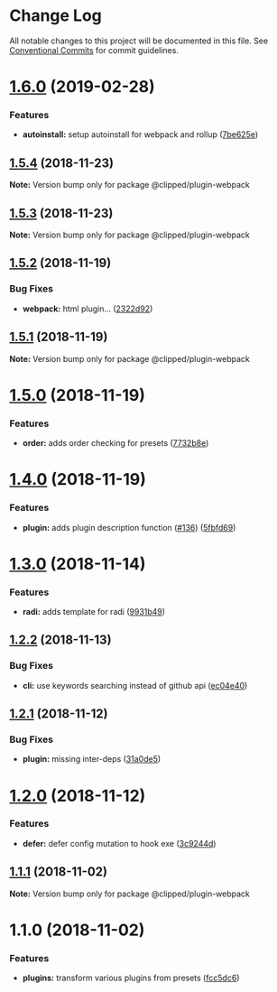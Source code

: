 # Change Log

All notable changes to this project will be documented in this file.
See [Conventional Commits](https://conventionalcommits.org) for commit guidelines.

# [1.6.0](https://github.com/clippedjs/clipped/compare/@clipped/plugin-webpack@1.5.4...@clipped/plugin-webpack@1.6.0) (2019-02-28)


### Features

* **autoinstall:** setup autoinstall for webpack and rollup ([7be625e](https://github.com/clippedjs/clipped/commit/7be625e))





## [1.5.4](https://github.com/clippedjs/clipped/compare/@clipped/plugin-webpack@1.5.3...@clipped/plugin-webpack@1.5.4) (2018-11-23)

**Note:** Version bump only for package @clipped/plugin-webpack





## [1.5.3](https://github.com/clippedjs/clipped/compare/@clipped/plugin-webpack@1.5.2...@clipped/plugin-webpack@1.5.3) (2018-11-23)

**Note:** Version bump only for package @clipped/plugin-webpack





## [1.5.2](https://github.com/clippedjs/clipped/compare/@clipped/plugin-webpack@1.5.1...@clipped/plugin-webpack@1.5.2) (2018-11-19)


### Bug Fixes

* **webpack:** html plugin... ([2322d92](https://github.com/clippedjs/clipped/commit/2322d92))





## [1.5.1](https://github.com/clippedjs/clipped/compare/@clipped/plugin-webpack@1.5.0...@clipped/plugin-webpack@1.5.1) (2018-11-19)

**Note:** Version bump only for package @clipped/plugin-webpack





# [1.5.0](https://github.com/clippedjs/clipped/compare/@clipped/plugin-webpack@1.4.0...@clipped/plugin-webpack@1.5.0) (2018-11-19)


### Features

* **order:** adds order checking for presets ([7732b8e](https://github.com/clippedjs/clipped/commit/7732b8e))





# [1.4.0](https://github.com/clippedjs/clipped/compare/@clipped/plugin-webpack@1.3.0...@clipped/plugin-webpack@1.4.0) (2018-11-19)


### Features

* **plugin:** adds plugin description function ([#136](https://github.com/clippedjs/clipped/issues/136)) ([5fbfd69](https://github.com/clippedjs/clipped/commit/5fbfd69))





<a name="1.3.0"></a>
# [1.3.0](https://github.com/clippedjs/clipped/compare/@clipped/plugin-webpack@1.2.2...@clipped/plugin-webpack@1.3.0) (2018-11-14)


### Features

* **radi:** adds template for radi ([9931b49](https://github.com/clippedjs/clipped/commit/9931b49))





<a name="1.2.2"></a>
## [1.2.2](https://github.com/clippedjs/clipped/compare/@clipped/plugin-webpack@1.2.1...@clipped/plugin-webpack@1.2.2) (2018-11-13)


### Bug Fixes

* **cli:** use keywords searching instead of github api ([ec04e40](https://github.com/clippedjs/clipped/commit/ec04e40))





<a name="1.2.1"></a>
## [1.2.1](https://github.com/clippedjs/clipped/compare/@clipped/plugin-webpack@1.2.0...@clipped/plugin-webpack@1.2.1) (2018-11-12)


### Bug Fixes

* **plugin:** missing inter-deps ([31a0de5](https://github.com/clippedjs/clipped/commit/31a0de5))





<a name="1.2.0"></a>
# [1.2.0](https://github.com/clippedjs/clipped/compare/@clipped/plugin-webpack@1.1.1...@clipped/plugin-webpack@1.2.0) (2018-11-12)


### Features

* **defer:** defer config mutation to hook exe ([3c9244d](https://github.com/clippedjs/clipped/commit/3c9244d))





<a name="1.1.1"></a>
## [1.1.1](https://github.com/clippedjs/clipped/compare/@clipped/plugin-webpack@1.1.0...@clipped/plugin-webpack@1.1.1) (2018-11-02)

**Note:** Version bump only for package @clipped/plugin-webpack





<a name="1.1.0"></a>
# 1.1.0 (2018-11-02)


### Features

* **plugins:** transform various plugins from presets ([fcc5dc6](https://github.com/clippedjs/clipped/commit/fcc5dc6))
